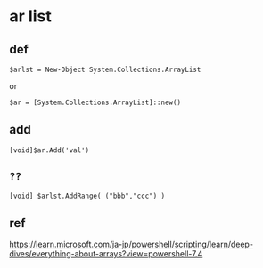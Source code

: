 
# ar list


## def

```
$arlst = New-Object System.Collections.ArrayList
```

or

```
$ar = [System.Collections.ArrayList]::new()
```


## add

```
[void]$ar.Add('val')
```


## `??`

```
[void] $arlst.AddRange( ("bbb","ccc") )
```


## ref

https://learn.microsoft.com/ja-jp/powershell/scripting/learn/deep-dives/everything-about-arrays?view=powershell-7.4



